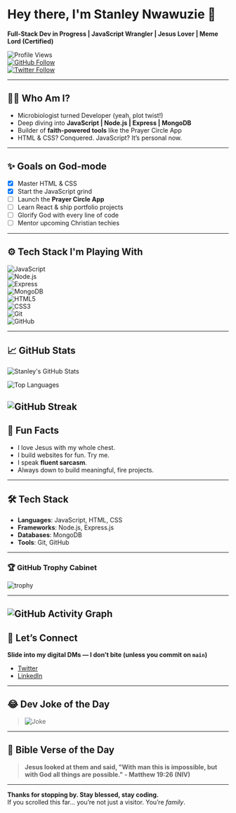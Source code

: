 # Hey there, I'm Stanley Nwawuzie 👋  
**Full-Stack Dev in Progress | JavaScript Wrangler | Jesus Lover | Meme Lord (Certified)**

![Profile Views](https://komarev.com/ghpvc/?username=priceless4code&style=flat-square&color=blueviolet)  
[![GitHub Follow](https://img.shields.io/github/followers/priceless4code?label=Follow&style=social)](https://github.com/priceless4code)  
[![Twitter Follow](https://img.shields.io/twitter/follow/priceless_stan?style=social)](https://twitter.com/priceless_stan)

---

## 🙋‍♂️ Who Am I?

- Microbiologist turned Developer (yeah, plot twist!)
- Deep diving into **JavaScript | Node.js | Express | MongoDB**
- Builder of **faith-powered tools** like the Prayer Circle App  
- HTML & CSS? Conquered. JavaScript? It’s personal now.

---

## ✨ Goals on God-mode

- [x] Master HTML & CSS  
- [x] Start the JavaScript grind  
- [ ] Launch the **Prayer Circle App**  
- [ ] Learn React & ship portfolio projects  
- [ ] Glorify God with every line of code  
- [ ] Mentor upcoming Christian techies  

---

## ⚙️ Tech Stack I'm Playing With

![JavaScript](https://img.shields.io/badge/-JavaScript-black?style=flat&logo=javascript)  
![Node.js](https://img.shields.io/badge/-Node.js-black?style=flat&logo=node.js)  
![Express](https://img.shields.io/badge/-Express-black?style=flat&logo=express)  
![MongoDB](https://img.shields.io/badge/-MongoDB-black?style=flat&logo=mongodb)  
![HTML5](https://img.shields.io/badge/-HTML5-black?style=flat&logo=html5)  
![CSS3](https://img.shields.io/badge/-CSS3-black?style=flat&logo=css3)  
![Git](https://img.shields.io/badge/-Git-black?style=flat&logo=git)  
![GitHub](https://img.shields.io/badge/-GitHub-black?style=flat&logo=github)

---

## 📈 GitHub Stats

![Stanley's GitHub Stats](https://github-readme-stats.vercel.app/api?username=priceless4code&show_icons=true&theme=radical)

![Top Languages](https://github-readme-stats.vercel.app/api/top-langs/?username=priceless4code&layout=compact&theme=radical)

![GitHub Streak](https://github-readme-streak-stats.herokuapp.com/?user=priceless4code&theme=radical)
---


## 🤪 Fun Facts

- I love Jesus with my whole chest.  
- I build websites for fun. Try me.  
- I speak **fluent sarcasm**.  
- Always down to build meaningful, fire projects.

---


## 🛠️ Tech Stack

- **Languages**: JavaScript, HTML, CSS
- **Frameworks**: Node.js, Express.js
- **Databases**: MongoDB
- **Tools**: Git, GitHub


---




### 🏆 GitHub Trophy Cabinet

![trophy](https://github-profile-trophy.vercel.app/?username=priceless4code&theme=tokyonight)

---

![GitHub Activity Graph](https://readme-activity-graph.vercel.app/graph?username=priceless4code&theme=tokyo-night)
---

## 🔗 Let’s Connect

**Slide into my digital DMs — I don’t bite (unless you commit on `main`)**

- [Twitter](https://twitter.com/priceless_stan)  
- [LinkedIn](https://ng.linkedin.com/in/priceless-stanley-637728102)  

---

## 😂 Dev Joke of the Day

> ![Joke](https://readme-jokes.vercel.app/api)
---

## 📖 Bible Verse of the Day

<!-- BIBLE-VERSE-START -->

> **Jesus looked at them and said, "With man this is impossible, but with God all things are possible." - Matthew 19:26 (NIV)**
<!-- BIBLE-VERSE-END -->
---
**Thanks for stopping by. Stay blessed, stay coding.**  
If you scrolled this far... you’re not just a visitor. You’re *family*.
